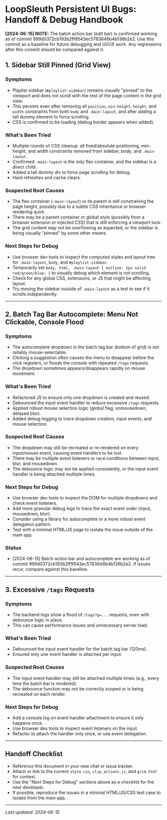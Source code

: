 # LoopSleuth Persistent UI Bugs: Handoff & Debug Handbook

**[2024-06-15] NOTE:** The batch action bar (edit bar) is confirmed working as of commit 999d0372cb193b2ff9543ec5783646b4b136b2e2. Use this commit as a baseline for future debugging and UI/UX work. Any regressions after this commit should be compared against it.

## 1. Sidebar Still Pinned (Grid View)

### Symptoms
- Playlist sidebar (`#playlist-sidebar`) remains visually "pinned" to the viewport and does not scroll with the rest of the page content in the grid view.
- This persists even after removing all `position`, `min-height`, `height`, and `width` constraints from both `body` and `.main-layout`, and after adding a tall dummy element to force scrolling.
- CSS is confirmed to be loading (debug border appears when added).

### What's Been Tried
- Multiple rounds of CSS cleanup: all fixed/absolute positioning, min-height, and width constraints removed from sidebar, body, and `.main-layout`.
- Confirmed `.main-layout` is the only flex container, and the sidebar is a direct child.
- Added a tall dummy div to force page scrolling for debug.
- Hard refreshes and cache clears.

### Suspected Root Causes
- The flex container (`.main-layout`) or its parent is still constraining the page height, possibly due to a subtle CSS inheritance or browser rendering quirk.
- There may be a parent container or global style (possibly from a browser extension or injected CSS) that is still enforcing a viewport lock.
- The grid content may not be overflowing as expected, or the sidebar is being visually "pinned" by some other means.

### Next Steps for Debug
- Use browser dev tools to inspect the computed styles and layout tree for `.main-layout`, `body`, and `#playlist-sidebar`.
- Temporarily set `body, html, .main-layout { outline: 2px solid red/green/blue; }` to visually debug which element is not scrolling.
- Check for any global CSS, extensions, or JS that might be affecting layout.
- Try moving the sidebar outside of `.main-layout` as a test to see if it scrolls independently.

---

## 2. Batch Tag Bar Autocomplete: Menu Not Clickable, Console Flood

### Symptoms
- The autocomplete dropdown in the batch tag bar (bottom of grid) is not reliably mouse-selectable.
- Clicking a suggestion often causes the menu to disappear before the click registers, or floods the console with repeated `/tags` requests.
- The dropdown sometimes appears/disappears rapidly on mouse movement.

### What's Been Tried
- Refactored JS to ensure only one dropdown is created and reused.
- Debounced the input event handler to reduce excessive `/tags` requests.
- Applied robust mouse selection logic (global flag, onmousedown, delayed blur).
- Added debug logging to trace dropdown creation, input events, and mouse selection.

### Suspected Root Causes
- The dropdown may still be recreated or re-rendered on every input/mouse event, causing event handlers to be lost.
- There may be multiple event listeners or race conditions between input, blur, and mousedown.
- The debounce logic may not be applied consistently, or the input event handler is being attached multiple times.

### Next Steps for Debug
- Use browser dev tools to inspect the DOM for multiple dropdowns and check event listeners.
- Add more granular debug logs to trace the exact event order (input, mousedown, blur).
- Consider using a library for autocomplete or a more robust event delegation pattern.
- Test with a minimal HTML/JS page to isolate the issue outside of the main app.

### Status
- [2024-06-15] Batch action bar and autocomplete are working as of commit 999d0372cb193b2ff9543ec5783646b4b136b2e2. If issues recur, compare against this baseline.

---

## 3. Excessive `/tags` Requests

### Symptoms
- The backend logs show a flood of `/tags?q=...` requests, even with debounce logic in place.
- This can cause performance issues and unnecessary server load.

### What's Been Tried
- Debounced the input event handler for the batch tag bar (120ms).
- Ensured only one event handler is attached per input.

### Suspected Root Causes
- The input event handler may still be attached multiple times (e.g., every time the batch bar is rendered).
- The debounce function may not be correctly scoped or is being recreated on each render.

### Next Steps for Debug
- Add a console log on event handler attachment to ensure it only happens once.
- Use browser dev tools to inspect event listeners on the input.
- Refactor to attach the handler only once, or use event delegation.

---

## Handoff Checklist
- Reference this document in your new chat or issue tracker.
- Attach or link to the current `style.css`, `clip_actions.js`, and `grid.html` for context.
- Use the "Next Steps for Debug" sections above as a checklist for the next developer.
- If possible, reproduce the issues in a minimal HTML/JS/CSS test case to isolate from the main app.

---

_Last updated: 2024-06-15_ 